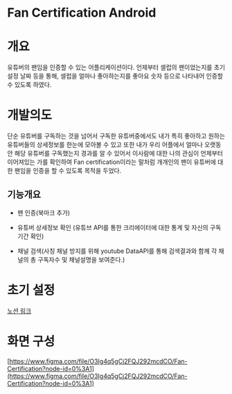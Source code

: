 # Fan Certification Android

# 개요

유튜버의 팬임을 인증할 수 있는 어플리케이션이다. 언제부터 셀럽의 팬이었는지를 초기 설정 날짜 등을 통해, 셀럽을 얼마나 좋아하는지를 좋아요 숫자 등으로 나타내어 인증할 수 있도록 하였다. 

# 개발의도
단순 유튜버를 구독하는 것을 넘어서 구독한 유튜버중에서도 내가 특히 좋아하고 원하는 유튜버들의 상세정보를 한눈에 모아볼 수 있고 또한 내가 우리 어플에서 얼마나 오랫동안 해당 유튜버를 구독했는지 경과를 알 수 있어서 이사람에 대한 나의 관심이 언제부터 이어져있는 가를 확인하여 Fan certification이라는 말처럼 개개인의 팬이 유튜버에 대한 팬임을 인증을 할 수 있도록 목적을 두었다.

## 기능개요

- 팬 인증(북마크 추가)

- 유튜버 상세정보 확인 (유튜브 API를 통한 크리에이터에 대한 통계 및 자신의 구독기간 확인)

- 채널 검색(사칭 채널 방지를 위해 youtube DataAPI를 통해 검색결과와 함께 각 채널의 총 구독자수 및 채널설명을 보여준다.)

# 초기 설정

[노션 링크](https://www.notion.so/Fan-Certification-Android-a55ec9850b654d04b74b28d823ae9642)


# 화면 구성

[https://www.figma.com/file/O3Ig4q5gCj2FQJ292mcdCO/Fan-Certification?node-id=0%3A1](https://www.figma.com/file/O3Ig4q5gCj2FQJ292mcdCO/Fan-Certification?node-id=0%3A1)

